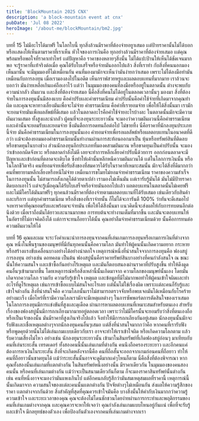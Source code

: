 ```yaml
---
title: 'BlockMountain 2025 CNX'
description: 'a block-mountain event at cnx'
pubDate: 'Jul 08 2022'
heroImage: '/about-me/blockMountain/bm2.jpg'
---
```

บทที่ 15 ไม่มีอะไรได้มาฟรี
ในโลกใบนี้ ทุกสิ่งล้วนมีราคาที่ต้องจ่ายอยูาเสมอ เเต่ป้ายราคานั้นไม่ได้บอกหรือเเสดงให้เห็นตามราคาที่เราเห็น 
หัวใจของการเงินคือ ทุกอย่างล้วนมีราคาที่ต้องจ่ายเสมอ เเต่คุณพร้อมหรือพอใจที่ราคาเท่าไหร่
เเต่ปัญหาคือ ราคาของหลายๆสิ่งนั้น ไม่ได้แปะป้านให้เห็นได้ชัดเจนมากพอ จะรู้ราคาที่เเท้จริงต่อเมื่อ คุณได้รับใบเสร็จหรือจ่ายมันออกไปแล้ว 
สิ่งที่เราทำ กับสิ่งที่คนนอกมองเห็นมานั้น จะมีมุมมองที่ไม่เหมือนกัน คนที่มองมามักจะเห็นว่ามันง่ายกว่าเสมอ เพราะไม่ได้ลงมือทำมัน เหมือนกับการลงทุน เมื่อเรามองลงไปในอดีต เห็นกราฟสวยหรูเเละผลตอบเเทนที่มากมาย เราล้วนจะบอกว่า มันง่ายเหลือเกินเเค่ถือเอาไว้ เเต่ว่า ในมุมมองของคนที่ลงมือหรืออยู่ในตลาดนั้น ต่างจะพบกับความน่ากลัว ผันผวน เเละสิ่งที่ต้องจ่ายเสมอ นี้คือสิ่งที่คนไม่ได้อยู่ในตลอดเวลานั้นๆ มองมา 
สิ่งที่ต้องจ่ายในการลงทุนนั้นมีสองแบบ คือค่าปรับเเละค่าธรรมเนียม 
ค่าปรับนั้นคือค่าใช้จ่ายที่เกิดมาจากคุณทำผิด เเละคุณจะหาทางเลี่ยงมันเพื่อจะไม่จ่าย 
ค่าธรรมเนียม คือค่าที่เรายอมจ่าย เพื่อให้ได้สิ่งนั้นมา เรามักจะยอมจ่ายมันเพือผลลัพธ์ที่ดีเสมอ 
เเล้วในตลาดอะไรคือค่าใช้จ่ายอะไรบ้างละ 
ในตลาดนั้นมักจะมีความผันผวนเสมอ ทั้งสูงเเละน่ากลัว ผู้คนที่จะลงทุนระยะยาวนั้น จะมองว่าความผันผวนนี้คือค่าธรรมเนียม เเละเค้านั้นจะยอมรับเเละยอมจ่าย ซึ่งมันตือการอดทนถือต่อไป ไม่ขายทิ้ง นี่คือราคาที่นักลงทุนประเภทนี้จ่าย มันคือค่าธรรมเนียมในการลงทุนนั้นเอง ค่ายอมจ่ายเพื่อรอผลลัพธ์หรือผลตอบเเทนในอนาคตที่ดีกว่า เเม้จะต้องยอมมองค่าธรรมเนียมนั้นทำงานผ่านการสะท้อนออกมาเป็น หุ้นหรือทรัพย์สินที่ติดลบ หรือขาดทุนในบางช่วง 
ส่วนนักลงทุนอีกประเภทที่มองคสามผันผวน หรือขาดทุนเป็นค่าปรับนั้น จะมองว่าเข้าออกผิดจังหวะ หรือตลาดกำลังไม่ดี เลยจะทำการหลีกเลี่ยงค่าปรับนี้ด้วยการ ออกก่อนตลาดจะมีปัญหาเเละเข้าก่อนที่ตลาดจะเติบโต
ซึ่งทำให้เค้านั้นหลีกหนีความผันผวนได้
เเต่ในโลกการเงินนั้น หรือในโลกชีวิตจริง คนที่ยอมจ่ายเพื่อรับสิ่งของที่สมควรได้รับในราคาที่เหมาะสมนั้น มักจะได้สิ่งที่ดีมากกว่า คนที่พยายามหลีกเลี่ยงหรือหนีไม่จ่าย เหมือนการขโมยไม่ยอมจ่ายค่าธรรมเนียม
ราคาของความสำเร็จในการลงทุนนั้น ไม่สามารถสังเกตุได้ด้วยตาเปล่า เรามองไม่เห็นมัน เเต่เรารับรู้มันได้ มันไม่มีป้ายราคาติดบอกเอาไว้ เเต่จะรู้เมื่อคุณได้รับใบเสร็จหรือจ่ายมันออกไปเเล้ว 
ผลตอบเเทนในตลาดนั้นไม่เคยฟรี เเละไม่มีใครได้มันมาฟรีๆ ทุกคนล้วนมีราคาที่ต้องจ่ายตามผลตอบเเานที่ได้รับเสมอ เช่นเดียวกับสินค้าเเละบริการ เเต่ทุกค่าธรรมเนียม หรือสิ่งของที่เราจ่ายนั้น ก็ไม่ได้จะการันตี 100% ว่าทันจะดีเสมอไป จงหาราคาที่คุณยอมรับเเละพร้อมจะจ่ายมัน เพื่อให้ได้สิ่งนั้นมา 
เเนวคิดนี้จะส่งผลให้กับการทบตนอีกต่อนึงด้วย เมื่อเราถือมันได้ยาวเเละนานมากพอ การทบต้นจะทำงานเต็มที่มากขึ้น เเละมันจะตอบเเทนให้ในอัตราที่ไม่อาจคิดถึงได้ เเต่การจะทนถือยาวได้นั้น คุณอย่าลืมจ่ายค่าธรรมเนียมด้วย นั้นคือการทนต่อความผันผวนให้ได้

บทที่ 16 คุณและผม
จะระวังคำเเนะนำการลงทุนจากคนที่เล่นเกมการลงทุนหรือเกมการเงินที่ต่างจากคุณ
หนึ่งในพื้นฐานของมนุษย์ที่มีกันทุกคนนั้นคือความโลภ มันทำให้ผู้คนนั้นเกิดความอยาก กระหาย หรือสร้างเเรงขับเคลื่อนบางอย่างได้อย่างน่าตกใจ 
เหตุการณ์หนึ่งที่น่าสนใจจากการลงทุนคือ ฟองสบู่การลงทุน อย่างเช่น ดอทคอม เป็นต้น 
ฟองสบู่นั้นคือราคาทรัพย์สินบางอย่างที่คนกำลังสนใจ ณ ขณะนั้นให้ความสนใจ เเละเข้าซื้อกันอย่างไร้เหตุผล เเละมันก็ตอบสนองผ่านราคาที่ปรับสูงขึ้น ทำให้ดึงดูดคนอื่นๆเข้ามามากขึ้น โดยเหตุการณ์หรือสิ่งเหล่านี้นั้นเกิดมาจาก ความโลภของมนุษย์นั้นเอง โดยมันเกิดจากความโลภ รวมกับ ความรับรู้เข้าใจ เหตุผล เเละข้อมูลที่มีไม่มากพอทำให้ผู้คนเข้าใจผิดเเละทำอะไรที่ดูไร้เหตุผล เช่นการเข้าซื้อเเบบไม่สนใจอะไรเลย เเต่นั้นไม่ใช่เรื่องผิด เพราะเเต่ละคนก็รับรู้เเละเข้าใจต่างกัน สิ่งที่น่าสนใจคือ ความโลภนั้นเราไม่สามารถตรวจจับหรือพบเจอมันได้เหมือนกับโรคร้ายอย่างมะเร็ง เมื่อไหร่ที่เรามีความโลภเรามักจะมีเหตุผลต่างๆ ในการซัพพอร์ตการตัดสินใจของเราเสมอ 
ในโลกการลงทุนมีการเเข่งขันที่สูงเเละดุเดือด ผ่านการหาผลตอบเเทนที่เหมาะสมสำหรับตนเอง สำหรับเรื่องของฟองสบู่นั้นมีการถกเถียงมากมายอยู่ตลอดเวลา เพราะว่าไม่มีใครนั้นจะยอมรับว่าสิ่งที่ตนเองถือหรือเป็นเจ้าของนั้น มันมีราคาที่สูงเกินจริงไปเเล้ว จึงทำให้มีการถกเถียงกันอยู่เสมอ 
นักลงทุนนั้นมักจะรับฟังเเละเชื่อเหตุผลต่างๆจากนักลงทุนคนอื่นๆเสมอ เเต่สิ่งที่น่าสนใจมากกว่าคือ หากคนที่เรารับฟังหรือพูดคุยด้วยนั้นไม่ได้เล่นเกมเเบบเดียวกับเรา อาจจะทำให้เราเข้าใจผิด หรือเกิดความโลภตาม เเล้วรับความเสี่ยงไม่ไหว อย่างเช่น นักลงทุนระยะยาวนั้น เข้ามาในสินทรัพย์ที่เกิดฟองสบู่อ่อนๆ มาเทียบกับคนที่เล่นระยะสั้น เทรดเดอร์ ทั้งสองคนนี้นั้นเล่นเกมที่ต่างกัน คนนึงถือครองระยะยาว เเละอีกคนเเค่ต้องการหาเงินในระยะสั้น สิ่งที่จะเกิดหลังจากนี้คือ คนที่ถือสั้นจะออกจากเกมก่อนคนที่ถือยาว ทำให้คนที่ถือยาวนั้นขาดทุนได้ เเม้ว่าระยะสั้นนั้นอาจจะดูดีมากเเค่ๆไหนก็ตาม นี่คือสิ่งที่ต้องพิจารณา หากคุณทั้งสองนั้นเล่นเกมที่เเตกต่างกัน 
ในสินทรัพย์หนึ่งอย่างนั้น มีราคาเดียวกัน ในมุมมองของคนสองคนนั้น หรือคนที่เล่นเกมต่างกัน เเม้ว่าจะเป็นสนามเดียวกันก็ตาม ก็จะมองราคาสินทรัพย์นั้นต่างกัน เช่น คนที่หนึ่งอาจจะมองว่ามันแพงเกินไป แต่อีกคนกลับรู้สึกว่ามันสมเหตุสมผลที่ราคานี้ เหตุการณ์นี้นั้นเกิดมาจาก ความสนใจของเเต่ละคนนั้นเเตกต่างกัน ปัจจัยต่างๆไม่เหมือนกัน ส่งผลให้ความรู้สึกของราคา เเตกต่างจากกันด้วย 
สิ่งสำคัญที่สุดที่คุณควรเข้าใจมันคือ บางสิ่งนั้นให้ค่ากับเงินมากกว่าความรู้ความเข้าใจ เเละระยะเวลาของคุณ คุณจะต้องไม่โดนชักชวนโดยง่ายผ่านการกระทำและพฤติกรรมของคนที่เล่นเกมต่างจากคุณ 
เเละคุณควรจะหาให้เจอว่า คุณกำลังเล่นเกมแบบไหนอยู่กันเเน่ เพื่อที่จะรับรู้เเละเข้าใจ มีกลยุทธ์ของตัวเอง เพื่อป้องกันตัวเองจากคนที่เล่นเกมต่างจากเรา